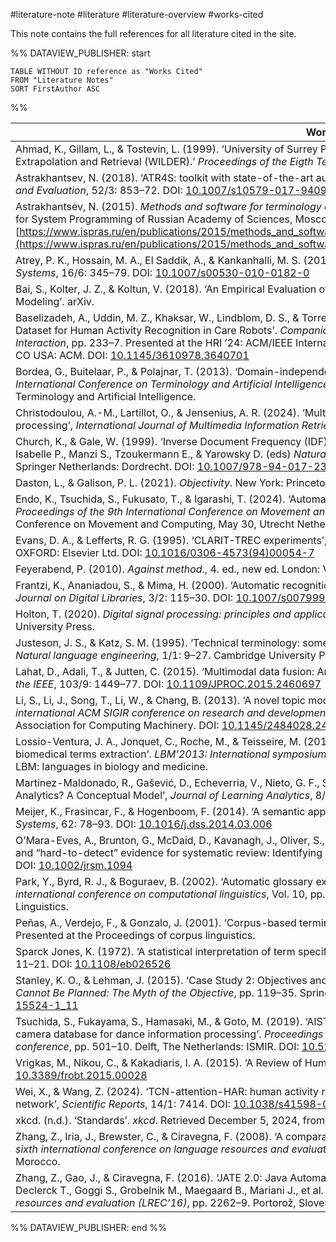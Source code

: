 #literature-note #literature #literature-overview #works-cited

This note contains the full references for all literature cited in the site.


%% DATAVIEW_PUBLISHER: start
```dataview
TABLE WITHOUT ID reference as "Works Cited"
FROM "Literature Notes"
SORT FirstAuthor ASC
```
%%

| Works Cited                                                                                                                                                                                                                                                                                                                                                                                                                                                                                                              |
| ------------------------------------------------------------------------------------------------------------------------------------------------------------------------------------------------------------------------------------------------------------------------------------------------------------------------------------------------------------------------------------------------------------------------------------------------------------------------------------------------------------------------ |
| Ahmad, K., Gillam, L., & Tostevin, L. (1999). ‘University of Surrey Participation in TREC8: Weirdness Indexing for Logical Document Extrapolation and Retrieval (WILDER).’ _Proceedings of the Eigth Text Retrieval Conference_, pp. 1–8. Presented at the TREC.                                                                                                                                                                                                                                                         |
| Astrakhantsev, N. (2018). ‘ATR4S: toolkit with state-of-the-art automatic terms recognition methods in Scala’, _Language Resources and Evaluation_, 52/3: 853–72. DOI: [10.1007/s10579-017-9409-4](https://doi.org/10.1007/s10579-017-9409-4)                                                                                                                                                                                                                                                                            |
| Astrakhantsev, N. (2015). _Methods and software for terminology extraction from domain-specific text collection_ (Ph.D Thesis). Institute for System Programming of Russian Academy of Sciences, Moscow. Russia. Retrieved September 27, 2024, from [https://www.ispras.ru/en/publications/2015/methods_and_software_for_terminology_extraction_from_domain_specific_text_collection/](https://www.ispras.ru/en/publications/2015/methods_and_software_for_terminology_extraction_from_domain_specific_text_collection/) |
| Atrey, P. K., Hossain, M. A., El Saddik, A., & Kankanhalli, M. S. (2010). ‘Multimodal fusion for multimedia analysis: a survey’, _Multimedia Systems_, 16/6: 345–79. DOI: [10.1007/s00530-010-0182-0](https://doi.org/10.1007/s00530-010-0182-0)                                                                                                                                                                                                                                                                         |
| Bai, S., Kolter, J. Z., & Koltun, V. (2018). ‘An Empirical Evaluation of Generic Convolutional and Recurrent Networks for Sequence Modeling’. arXiv.                                                                                                                                                                                                                                                                                                                                                                     |
| Baselizadeh, A., Uddin, M. Z., Khaksar, W., Lindblom, D. S., & Torresen, J. (2024). ‘PriMA-Care: Privacy-Preserving Multi-modal Dataset for Human Activity Recognition in Care Robots’. _Companion of the 2024 ACM/IEEE International Conference on Human-Robot Interaction_, pp. 233–7. Presented at the HRI ’24: ACM/IEEE International Conference on Human-Robot Interaction, March 11, Boulder CO USA: ACM. DOI: [10.1145/3610978.3640701](https://doi.org/10.1145/3610978.3640701)                                  |
| Bordea, G., Buitelaar, P., & Polajnar, T. (2013). ‘Domain-independent term extraction through domain modelling’. _TIA 2013-10th International Conference on Terminology and Artificial Intelligence_. Presented at the TIA 2013-10th International Conference on Terminology and Artificial Intelligence.                                                                                                                                                                                                                |
| Christodoulou, A.-M., Lartillot, O., & Jensenius, A. R. (2024). ‘Multimodal music datasets? Challenges and future goals in music processing’, _International Journal of Multimedia Information Retrieval_, 13/3: 37. DOI: [10.1007/s13735-024-00344-6](https://doi.org/10.1007/s13735-024-00344-6)                                                                                                                                                                                                                       |
| Church, K., & Gale, W. (1999). ‘Inverse Document Frequency (IDF): A Measure of Deviations from Poisson’. Armstrong S., Church K., Isabelle P., Manzi S., Tzoukermann E., & Yarowsky D. (eds) _Natural Language Processing Using Very Large Corpora_, pp. 283–95. Springer Netherlands: Dordrecht. DOI: [10.1007/978-94-017-2390-9_18](https://doi.org/10.1007/978-94-017-2390-9_18)                                                                                                                                      |
| Daston, L., & Galison, P. L. (2021). _Objectivity_. New York: Princeton University Press.                                                                                                                                                                                                                                                                                                                                                                                                                                |
| Endo, K., Tsuchida, S., Fukusato, T., & Igarashi, T. (2024). ‘Automatic Dance Video Segmentation for Understanding Choreography’. _Proceedings of the 9th International Conference on Movement and Computing_, pp. 1–9. Presented at the MOCO ’24: 9th International Conference on Movement and Computing, May 30, Utrecht Netherlands: ACM. DOI: [10.1145/3658852.3659076](https://doi.org/10.1145/3658852.3659076)                                                                                                     |
| Evans, D. A., & Lefferts, R. G. (1995). ‘CLARIT-TREC experiments’, _Information processing & management_, 31/3: 385–95. OXFORD: OXFORD: Elsevier Ltd. DOI: [10.1016/0306-4573(94)00054-7](https://doi.org/10.1016/0306-4573(94)00054-7)                                                                                                                                                                                                                                                                                  |
| Feyerabend, P. (2010). _Against method_., 4. ed., new ed. London: Verso.                                                                                                                                                                                                                                                                                                                                                                                                                                                 |
| Frantzi, K., Ananiadou, S., & Mima, H. (2000). ‘Automatic recognition of multi-word terms:. the C-value/NC-value method’, _International Journal on Digital Libraries_, 3/2: 115–30. DOI: [10.1007/s007999900023](https://doi.org/10.1007/s007999900023)                                                                                                                                                                                                                                                                 |
| Holton, T. (2020). _Digital signal processing: principles and applications_. Cambridge, United Kingdom ; New York, NY, USA: Cambridge University Press.                                                                                                                                                                                                                                                                                                                                                                  |
| Justeson, J. S., & Katz, S. M. (1995). ‘Technical terminology: some linguistic properties and an algorithm for identification in text’, _Natural language engineering_, 1/1: 9–27. Cambridge University Press.                                                                                                                                                                                                                                                                                                           |
| Lahat, D., Adali, T., & Jutten, C. (2015). ‘Multimodal data fusion: An overview of methods, challenges, and prospects’, _Proceedings of the IEEE_, 103/9: 1449–77. DOI: [10.1109/JPROC.2015.2460697](https://doi.org/10.1109/JPROC.2015.2460697)                                                                                                                                                                                                                                                                         |
| Li, S., Li, J., Song, T., Li, W., & Chang, B. (2013). ‘A novel topic model for automatic term extraction’. _Proceedings of the 36th international ACM SIGIR conference on research and development in information retrieval_, Sigir ’13, pp. 885–8. New York, NY, USA: Association for Computing Machinery. DOI: [10.1145/2484028.2484106](https://doi.org/10.1145/2484028.2484106)                                                                                                                                      |
| Lossio-Ventura, J. A., Jonquet, C., Roche, M., & Teisseire, M. (2013). ‘Combining c-value and keyword extraction methods for biomedical terms extraction’. _LBM’2013: International symposium on languages in biology and medicine_, pp. 45–9. Presented at the LBM: languages in biology and medicine.                                                                                                                                                                                                                  |
| Martinez-Maldonado, R., Gašević, D., Echeverria, V., Nieto, G. F., Swiecki, Z., & Shum, S. B. (2021). ‘What Do You Mean by Collaboration Analytics? A Conceptual Model’, _Journal of Learning Analytics_, 8/1: 126–53. DOI: [10.18608/jla.2021.7227](https://doi.org/10.18608/jla.2021.7227)                                                                                                                                                                                                                             |
| Meijer, K., Frasincar, F., & Hogenboom, F. (2014). ‘A semantic approach for extracting domain taxonomies from text’, _Decision Support Systems_, 62: 78–93. DOI: [10.1016/j.dss.2014.03.006](https://doi.org/10.1016/j.dss.2014.03.006)                                                                                                                                                                                                                                                                                  |
| O’Mara-Eves, A., Brunton, G., McDaid, D., Kavanagh, J., Oliver, S., & Thomas, J. (2013). ‘Techniques for identifying cross-disciplinary and “hard-to-detect” evidence for systematic review: Identifying Hard-to-Detect Evidence’, _Research Synthesis Methods_, 5/1: 50–9. DOI: [10.1002/jrsm.1094](https://doi.org/10.1002/jrsm.1094)                                                                                                                                                                                  |
| Park, Y., Byrd, R. J., & Boguraev, B. (2002). ‘Automatic glossary extraction: Beyond terminology identification.’ _Proceedings of the 19th international conference on computational linguistics_, Vol. 10, pp. 1–7. Presented at the COLING, Association for Computational Linguistics.                                                                                                                                                                                                                                 |
| Peñas, A., Verdejo, F., & Gonzalo, J. (2001). ‘Corpus-based terminology extraction applied to information access’., Vol. 2001, p. 458. Presented at the Proceedings of corpus linguistics.                                                                                                                                                                                                                                                                                                                               |
| Sparck Jones, K. (1972). ‘A statistical interpretation of term specificity and its application in retrieval’, _Journal of Documentation_, 28/1: 11–21. DOI: [10.1108/eb026526](https://doi.org/10.1108/eb026526)                                                                                                                                                                                                                                                                                                         |
| Stanley, K. O., & Lehman, J. (2015). ‘Case Study 2: Objectives and the Quest for AI’. Stanley K. O. & Lehman J. (eds) _Why Greatness Cannot Be Planned: The Myth of the Objective_, pp. 119–35. Springer International Publishing: Cham. DOI: [10.1007/978-3-319-15524-1_11](https://doi.org/10.1007/978-3-319-15524-1_11)                                                                                                                                                                                               |
| Tsuchida, S., Fukayama, S., Hamasaki, M., & Goto, M. (2019). ‘AIST dance video database: Multi-genre, multi- dancer, and multi-camera database for dance information processing’. _Proceedings of the 20th international society for music information retrieval conference_, pp. 501–10. Delft, The Netherlands: ISMIR. DOI: [10.5281/zenodo.3527854](https://doi.org/10.5281/zenodo.3527854)                                                                                                                           |
| Vrigkas, M., Nikou, C., & Kakadiaris, I. A. (2015). ‘A Review of Human Activity Recognition Methods’, _Frontiers in Robotics and AI_, 2. DOI: [10.3389/frobt.2015.00028](https://doi.org/10.3389/frobt.2015.00028)                                                                                                                                                                                                                                                                                                       |
| Wei, X., & Wang, Z. (2024). ‘TCN-attention-HAR: human activity recognition based on attention mechanism time convolutional network’, _Scientific Reports_, 14/1: 7414. DOI: [10.1038/s41598-024-57912-3](https://doi.org/10.1038/s41598-024-57912-3)                                                                                                                                                                                                                                                                     |
| xkcd. (n.d.). ‘Standards’. _xkcd_. Retrieved December 5, 2024, from <[https://xkcd.com/927/](https://xkcd.com/927/)>                                                                                                                                                                                                                                                                                                                                                                                                     |
| Zhang, Z., Iria, J., Brewster, C., & Ciravegna, F. (2008). ‘A comparative evaluation of term recognition algorithms.’ _Proceedings of the sixth international conference on language resources and evaluation_, Vol. 5, pp. 2108–13. Presented at the LREC08, Marrakesh, Morocco.                                                                                                                                                                                                                                        |
| Zhang, Z., Gao, J., & Ciravegna, F. (2016). ‘JATE 2.0: Java Automatic Term Extraction with Apache Solr’. Calzolari N., Choukri K., Declerck T., Goggi S., Grobelnik M., Maegaard B., Mariani J., et al. (eds) _Proceedings of the tenth international conference on language resources and evaluation (LREC’16)_, pp. 2262–9. Portorož, Slovenia: European Language Resources Association (ELRA).                                                                                                                        |

%% DATAVIEW_PUBLISHER: end %%